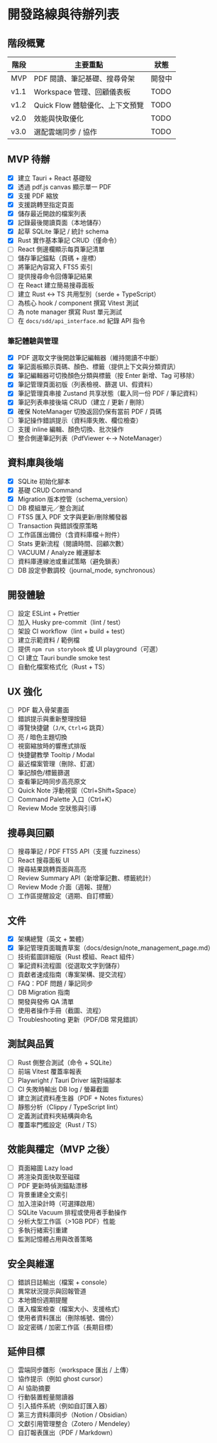# 開發路線與待辦列表

## 階段概覽
| 階段 | 主要重點 | 狀態 |
| --- | --- | --- |
| MVP | PDF 閱讀、筆記基礎、搜尋骨架 | 開發中 |
| v1.1 | Workspace 管理、回顧儀表板 | TODO |
| v1.2 | Quick Flow 體驗優化、上下文預覽 | TODO |
| v2.0 | 效能與快取優化 | TODO |
| v3.0 | 選配雲端同步 / 協作 | TODO |

## MVP 待辦
- [x] 建立 Tauri + React 基礎殼
- [x] 透過 pdf.js canvas 顯示單一 PDF
- [x] 支援 PDF 縮放
- [x] 支援跳轉至指定頁面
- [x] 儲存最近開啟的檔案列表
- [x] 記錄最後閱讀頁面（本地儲存）
- [x] 起草 SQLite 筆記 / 統計 schema
- [x] Rust 實作基本筆記 CRUD（僅命令）
- [ ] React 側邊欄顯示每頁筆記清單
- [ ] 儲存筆記錨點（頁碼 + 座標）
- [ ] 將筆記內容寫入 FTS5 索引
- [ ] 提供搜尋命令回傳筆記結果
- [ ] 在 React 建立簡易搜尋面板
- [ ] 建立 Rust ↔ TS 共用型別（serde + TypeScript）
- [ ] 為核心 hook / component 撰寫 Vitest 測試
- [ ] 為 note manager 撰寫 Rust 單元測試
- [ ] 在 `docs/sdd/api_interface.md` 紀錄 API 指令

### 筆記體驗與管理
- [x] PDF 選取文字後開啟筆記編輯器（維持閱讀不中斷）
- [x] 筆記面板顯示頁碼、顏色、標籤（提供上下文與分類資訊）
- [x] 筆記編輯器可切換顏色分類與標籤（按 Enter 新增、Tag 可移除）
- [x] 筆記管理頁面初版（列表檢視、篩選 UI、假資料）
 - [x] 筆記管理頁串接 Zustand 共享狀態（載入同一份 PDF / 筆記資料）
- [x] 筆記列表串接後端 CRUD（建立 / 更新 / 刪除）
- [x] 確保 NoteManager 切換返回仍保有當前 PDF / 頁碼
- [ ] 筆記操作錯誤提示（資料庫失敗、欄位檢查）
- [ ] 支援 inline 編輯、顏色切換、批次操作
- [ ] 整合側邊筆記列表（PdfViewer ←→ NoteManager）

## 資料庫與後端
- [x] SQLite 初始化腳本
- [x] 基礎 CRUD Command
- [x] Migration 版本控管（schema_version）
- [ ] DB 模組單元／整合測試
- [ ] FTS5 匯入 PDF 文字與更新/刪除觸發器
- [ ] Transaction 與錯誤復原策略
- [ ] 工作區匯出備份（含資料庫檔＋附件）
- [ ] Stats 更新流程（閱讀時間、回顧次數）
- [ ] VACUUM / Analyze 維運腳本
- [ ] 資料庫連線池或重試策略（避免鎖表）
- [ ] DB 設定參數調校（journal_mode, synchronous）

## 開發體驗
- [ ] 設定 ESLint + Prettier
- [ ] 加入 Husky pre-commit（lint / test）
- [ ] 架設 CI workflow（lint + build + test）
- [ ] 建立示範資料 / 範例檔
- [ ] 提供 `npm run storybook` 或 UI playground（可選）
- [ ] CI 建立 Tauri bundle smoke test
- [ ] 自動化檔案格式化（Rust + TS）

## UX 強化
- [ ] PDF 載入骨架畫面
- [ ] 錯誤提示與重新整理按鈕
- [ ] 導覽快捷鍵（`J/K`, `Ctrl+G` 跳頁）
- [ ] 亮 / 暗色主題切換
- [ ] 視窗縮放時的響應式排版
- [ ] 快捷鍵教學 Tooltip / Modal
- [ ] 最近檔案管理（刪除、釘選）
- [ ] 筆記顏色/標籤篩選
- [ ] 查看筆記時同步高亮原文
- [ ] Quick Note 浮動視窗（Ctrl+Shift+Space）
- [ ] Command Palette 入口（Ctrl+K）
- [ ] Review Mode 空狀態與引導

## 搜尋與回顧
- [ ] 搜尋筆記 / PDF FTS5 API（支援 fuzziness）
- [ ] React 搜尋面板 UI
- [ ] 搜尋結果跳轉頁面與高亮
- [ ] Review Summary API（新增筆記數、標籤統計）
- [ ] Review Mode 介面（週報、提醒）
- [ ] 工作區提醒設定（週期、自訂標籤）

## 文件
- [x] 架構總覽（英文 + 繁體）
- [x] 筆記管理頁面職責草案（docs/design/note_management_page.md）
- [ ] 技術藍圖詳細版（Rust 模組、React 組件）
- [ ] 筆記資料流程圖（從選取文字到儲存）
- [ ] 貢獻者速成指南（專案架構、提交流程）
- [ ] FAQ：PDF 問題 / 筆記同步
- [ ] DB Migration 指南
- [ ] 開發與發佈 QA 清單
- [ ] 使用者操作手冊（截圖、流程）
- [ ] Troubleshooting 更新（PDF/DB 常見錯誤）

## 測試與品質
- [ ] Rust 側整合測試（命令 + SQLite）
- [ ] 前端 Vitest 覆蓋率報表
- [ ] Playwright / Tauri Driver 端對端腳本
- [ ] CI 失敗時輸出 DB log / 螢幕截圖
- [ ] 建立測試資料產生器（PDF + Notes fixtures）
- [ ] 靜態分析（Clippy / TypeScript lint）
- [ ] 定義測試資料夾結構與命名
- [ ] 覆蓋率門檻設定（Rust / TS）

## 效能與穩定（MVP 之後）
- [ ] 頁面縮圖 Lazy load
- [ ] 將渲染頁面快取至磁碟
- [ ] PDF 更新時偵測錨點漂移
- [ ] 背景重建全文索引
- [ ] 加入渲染計時（可選擇啟用）
- [ ] SQLite Vacuum 排程或使用者手動操作
- [ ] 分析大型工作區（>1GB PDF）性能
- [ ] 多執行緒索引重建
- [ ] 監測記憶體占用與改善策略

## 安全與維運
- [ ] 錯誤日誌輸出（檔案 + console）
- [ ] 異常狀況提示與回報管道
- [ ] 本地備份週期提醒
- [ ] 匯入檔案檢查（檔案大小、支援格式）
- [ ] 使用者資料匯出（刪除帳號、備份）
- [ ] 設定密碼 / 加密工作區（長期目標）

## 延伸目標
- [ ] 雲端同步雛形（workspace 匯出 / 上傳）
- [ ] 協作提示（例如 ghost cursor）
- [ ] AI 協助摘要
- [ ] 行動裝置輕量閱讀器
- [ ] 引入插件系統（例如自訂匯入器）
- [ ] 第三方資料庫同步（Notion / Obsidian）
- [ ] 文獻引用管理整合（Zotero / Mendeley）
- [ ] 自訂報表匯出（PDF / Markdown）
